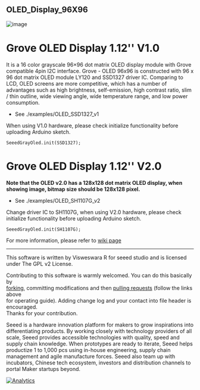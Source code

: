 ## OLED_Display_96X96
![image](https://statics3.seeedstudio.com/images/product/oled1281281.jpg)

Grove OLED Display 1.12'' V1.0
===
It is a 16 color grayscale 96×96 dot matrix OLED display module with Grove compatible 4pin I2C interface. Grove - OLED 96x96 is constructed with 96 x 96 dot matrix OLED module LY120 and SSD1327 driver IC. Comparing to LCD, OLED screens are more competitive, which has a number of advantages such as high brightness, self-emission, high contrast ratio, slim / thin outline, wide viewing angle, wide temperature range, and low power consumption.

- See ./examples/OLED_SSD1327_v1

When using V1.0 hardware, please check initialize functionality before uploading Arduino sketch.
```
SeeedGrayOled.init(SSD1327);
```

Grove OLED Display 1.12'' V2.0
===
**Note that the OLED v2.0 has a 128x128 dot matrix OLED display, when showing image, bitmap size should be 128x128 pixel.**

- See ./examples/OLED_SH1107G_v2

Change driver IC to SH1107G, when using V2.0 hardware, please check initialize functionality before uploading Arduino sketch.


```
SeeedGrayOled.init(SH1107G);
```

For more information, please refer to [wiki page][1]

----
This software is written by Visweswara R for seeed studio and is licensed under The GPL v2 License.<br>

Contributing to this software is warmly welcomed. You can do this basically by<br>
[forking](https://help.github.com/articles/fork-a-repo), committing modifications and then [pulling requests](https://help.github.com/articles/using-pull-requests) (follow the links above<br>
for operating guide). Adding change log and your contact into file header is encouraged.<br>
Thanks for your contribution.

Seeed is a hardware innovation platform for makers to grow inspirations into differentiating products. By working closely with technology providers of all scale, Seeed provides accessible technologies with quality, speed and supply chain knowledge. When prototypes are ready to iterate, Seeed helps productize 1 to 1,000 pcs using in-house engineering, supply chain management and agile manufacture forces. Seeed also team up with incubators, Chinese tech ecosystem, investors and distribution channels to portal Maker startups beyond.


[1]:http://wiki.seeedstudio.com/Grove-OLED_Display_1.12inch/



[![Analytics](https://ga-beacon.appspot.com/UA-46589105-3/OLED_Display_96X96)](https://github.com/igrigorik/ga-beacon)
